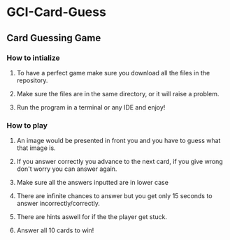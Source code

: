 # GCI-Card-Guess
## Card Guessing Game
### How to intialize

  1. To have a perfect game make sure you download all the files in the repository.
  
  2. Make sure the files are in the same directory, or it will raise a problem.
  
  3. Run the program in a terminal or any IDE and enjoy!
### How to play
  1. An image would be presented in front you and you have to guess what that image is.
  
  2. If you answer correctly you advance to the next card, if you give wrong don't worry you can answer again.
  
  3. Make sure all the answers inputted are in lower case

  4. There are infinite chances to answer but you get only 15 seconds to answer incorrectly/correctly.
  
  5. There are hints aswell for if the the player get stuck.
  
  6. Answer all 10 cards to win!
